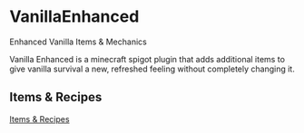 # VanillaEnhanced
 Enhanced Vanilla Items & Mechanics

Vanilla Enhanced is a minecraft spigot plugin that adds additional items to give vanilla survival a new, refreshed feeling without completely changing it.

## Items & Recipes
[Items & Recipes](https://github.com/Lickymoo/VanillaEnhanced/wiki/Crafting-Recipes)
